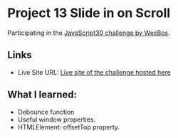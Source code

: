 # Project 13 Slide in on Scroll

Participating in the [JavaScript30 challenge by WesBos](https://javascript30.com/).

## Links

- Live Site URL: [Live site of the challenge hosted here](https://junayedrahaman50.github.io/JavaScript30/13-SlideIn-On-Scroll/)

## What I learned:

- Debounce function
- Useful window properties.
- HTMLElement: offsetTop property.
